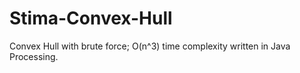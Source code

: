 # Stima-Convex-Hull
Convex Hull with brute force; O(n^3) time complexity written in Java Processing.
